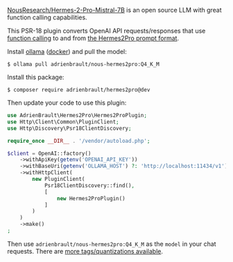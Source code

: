 [NousResearch/Hermes-2-Pro-Mistral-7B][hf_url] is an open source LLM with great function calling capabilities.

This PSR-18 plugin converts OpenAI API requests/responses that use [function calling][oa_fc] to and from [the Hermes2Pro prompt format][hf_url_pf].

Install [ollama][ollama] ([docker][ollama_docker]) and pull the model:

```console
$ ollama pull adrienbrault/nous-hermes2pro:Q4_K_M
```

Install this package:
```console
$ composer require adrienbrault/hermes2pro@dev
```

Then update your code to use this plugin:
```php
use AdrienBrault\Hermes2Pro\Hermes2ProPlugin;
use Http\Client\Common\PluginClient;
use Http\Discovery\Psr18ClientDiscovery;

require_once __DIR__ . '/vendor/autoload.php';

$client = OpenAI::factory()
    ->withApiKey(getenv('OPENAI_API_KEY'))
    ->withBaseUri(getenv('OLLAMA_HOST') ?: 'http://localhost:11434/v1')
    ->withHttpClient(
        new PluginClient(
            Psr18ClientDiscovery::find(),
            [
                new Hermes2ProPlugin()
            ]
        )
    )
    ->make()
;
```

Then use `adrienbrault/nous-hermes2pro:Q4_K_M` as the `model` in your chat requests.
There are [more tags/quantizations available][ollama_url].

[hf_url]: https://huggingface.co/NousResearch/Hermes-2-Pro-Mistral-7B
[hf_url_pf]: https://huggingface.co/NousResearch/Hermes-2-Pro-Mistral-7B#prompt-format-for-function-calling
[oa_fc]: https://platform.openai.com/docs/guides/function-calling
[ollama]: https://ollama.com/
[ollama_url]: https://ollama.com/adrienbrault/nous-hermes2pro/tags
[ollama_docker]: https://ollama.com/blog/ollama-is-now-available-as-an-official-docker-image
